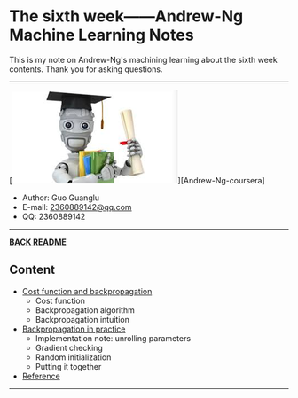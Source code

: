 # The sixth week——Andrew-Ng Machine Learning Notes  
This is my note on Andrew-Ng's machining learning about the sixth week contents. Thank you for asking questions.

***
[![](/picture/the_first_week/fig_ML.jpg)][Andrew-Ng-coursera]  
- Author: Guo Guanglu  
- E-mail: 2360889142@qq.com
- QQ: 2360889142  

*** 
[**BACK README**](README.md)  

## Content  
* [Cost function and backpropagation](#cost-function-and-backpropagation)  
	* Cost function    
	* Backpropagation algorithm    
	* Backpropagation intuition      
* [Backpropagation in practice](#backpropagation-in-practice)  
	* Implementation note: unrolling parameters      
	* Gradient checking    
  * Random initialization  
  * Putting it together  
* [Reference](#reference)  

***  
